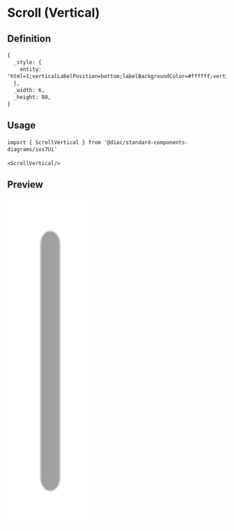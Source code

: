 # Scroll (Vertical)

## Definition

```
{
  _style: { 
    entity: 'html=1;verticalLabelPosition=bottom;labelBackgroundColor=#ffffff;verticalAlign=top;shadow=0;dashed=0;strokeWidth=2;shape=mxgraph.ios7.misc.scroll_(vertical);fillColor=#a0a0a0;',
  },
  _width: 6,
  _height: 80,
}
```

## Usage

```
import { ScrollVertical } from '@diac/standard-components-diagrams/ios7Ui'

<ScrollVertical/>
```

## Preview

<img src="./scroll-vertical.png" width="200"/>
